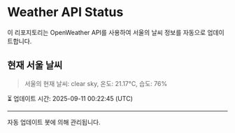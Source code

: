 
# Weather API Status

이 리포지토리는 OpenWeather API를 사용하여 서울의 날씨 정보를 자동으로 업데이트합니다.

## 현재 서울 날씨
> 서울의 현재 날씨: clear sky, 온도: 21.17°C, 습도: 76%

⏳ 업데이트 시간: 2025-09-11 00:22:45 (UTC)

---
자동 업데이트 봇에 의해 관리됩니다.

